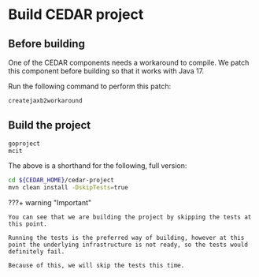# Build CEDAR project

## Before building

One of the CEDAR components needs a workaround to compile. We patch this component before building so that it works with Java 17.

Run the following command to perform this patch:

```sh
createjaxb2workaround
```

## Build the project

```sh
goproject
mcit
```

The above is a shorthand for the following, full version:
 
```sh
cd ${CEDAR_HOME}/cedar-project
mvn clean install -DskipTests=true
```

???+ warning "Important"
    
    You can see that we are building the project by skipping the tests at this point.
   
    Running the tests is the preferred way of building, however at this point the underlying infrastructure is not ready, so the tests would definitely fail.

    Because of this, we will skip the tests this time.  
